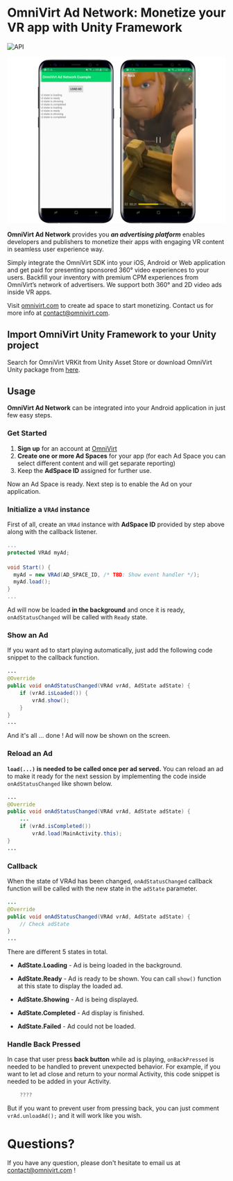 # OmniVirt Ad Network: Monetize your VR app with Unity Framework
![API](https://img.shields.io/badge/API-17%2B-blue.svg?style=flat)

![Screenshot](https://github.com/OmniVirt/OmniVirtAdNetwork-Android-Example/blob/master/screenshotad.jpg?raw=true)

**OmniVirt Ad Network** provides you ***an advertising platform*** enables developers and publishers to monetize their apps with engaging VR content in seamless user experience way.

Simply integrate the OmniVirt SDK into your iOS, Android or Web application and get paid for presenting sponsored 360° video experiences to your users. Backfill your inventory with premium CPM experiences from OmniVirt’s network of advertisers. We support both 360° and 2D video ads inside VR apps.

Visit [omnivirt.com](https://omnivirt.com/) to create ad space to start monetizing. Contact us for more info at [contact@omnivirt.com](mailto:contact@omnivirt.com).

## Import OmniVirt Unity Framework to your Unity project
 
Search for OmniVirt VRKit from Unity Asset Store or download OmniVirt Unity package from [here](https://www.dropbox.com/s/t5ajbgzb4gwbria/vrkit-unity.zip?dl=0).

## Usage

**OmniVirt Ad Network** can be integrated into your Android application in just few easy steps.

### Get Started

1. **Sign up** for an account at [OmniVirt](www.omnivirt.com)
2. **Create one or more Ad Spaces** for your app (for each Ad Space you can select different content and will get separate reporting)
3. Keep the **AdSpace ID** assigned for further use.

Now an Ad Space is ready. Next step is to enable the Ad on your application.


### Initialize a `VRAd` instance
 
First of all, create an `VRAd` instance with **AdSpace ID** provided by step above along with the callback listener.
```cs
...
protected VRAd myAd;

void Start() {
  myAd = new VRAd(AD_SPACE_ID, /* TBD: Show event handler */);
  myAd.load();
}
...
```

Ad will now be loaded **in the background** and once it is ready, `onAdStatusChanged` will be called with `Ready` state.

### Show an Ad

If you want ad to start playing automatically, just add the following code snippet to the callback function.

```java
...
@Override
public void onAdStatusChanged(VRAd vrAd, AdState adState) {
    if (vrAd.isLoaded()) {
        vrAd.show();
    }
}
...
```

And it's all ... done ! Ad will now be shown on the screen.

### Reload an Ad

**`load(...)` is needed to be called once per ad served.** You can reload an ad to make it ready for the next session by implementing the code inside `onAdStatusChanged` like shown below.

```java
...
@Override
public void onAdStatusChanged(VRAd vrAd, AdState adState) {
    ...
    if (vrAd.isCompleted())
        vrAd.load(MainActivity.this);
}
...
```

### Callback

When the state of VRAd has been changed, `onAdStatusChanged` callback function will be called with the new state in the `adState` parameter.

```java
...
@Override
public void onAdStatusChanged(VRAd vrAd, AdState adState) {
    // Check adState
}
...
```

There are different 5 states in total.

- **AdState.Loading** - Ad is being loaded in the background.

- **AdState.Ready** - Ad is ready to be shown. You can call `show()` function at this state to display the loaded ad.

- **AdState.Showing** - Ad is being displayed.

- **AdState.Completed** - Ad display is finished.

- **AdState.Failed** - Ad could not be loaded.

### Handle Back Pressed

In case that user press **back button** while ad is playing, `onBackPressed` is needed to be handled to prevent unexpected behavior. For example, if you want to let ad close and return to your normal Activity, this code snippet is needed to be added in your Activity.

```cs
    ????
```

But if you want to prevent user from pressing back, you can just comment `vrAd.unloadAd();` and it will work like you wish.

# Questions?

If you have any question, please don't hesitate to email us at [contact@omnivirt.com](mailto:contact@omnivirt.com) !